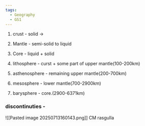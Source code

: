 ```yaml
---
tags:
  - Geography
  - GS1
---
```

1. crust - solid -> 
2. Mantle - semi-solid to liquid
3. Core - liquid + solid

4. lithosphere - curst + some part of upper mantle(100-200km)
5. asthenosphere - remaining upper mantle(200-700km)
6. mesosphere - lower mantle(700-2900km)
7. barysphere - core.(2900-6371km)
### discontinuties - 
![[Pasted image 20250713160143.png]]
CM rasgulla